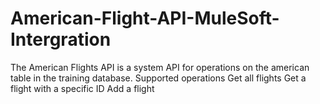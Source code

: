 # American-Flight-API-MuleSoft-Intergration
The American Flights API is a system API for operations on the american table in the training database.
Supported operations
Get all flights
Get a flight with a specific ID
Add a flight
